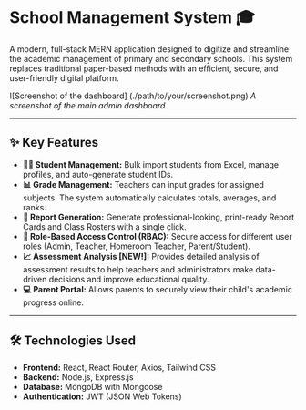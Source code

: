 # School Management System 🎓

A modern, full-stack MERN application designed to digitize and streamline the academic management of primary and secondary schools. This system replaces traditional paper-based methods with an efficient, secure, and user-friendly digital platform.

![Screenshot of the dashboard] (./path/to/your/screenshot.png) 
_A screenshot of the main admin dashboard._

---

## ✨ Key Features

*   **👨‍🎓 Student Management:** Bulk import students from Excel, manage profiles, and auto-generate student IDs.
*   **📊 Grade Management:** Teachers can input grades for assigned subjects. The system automatically calculates totals, averages, and ranks.
*   **📄 Report Generation:** Generate professional-looking, print-ready Report Cards and Class Rosters with a single click.
*   **🔐 Role-Based Access Control (RBAC):** Secure access for different user roles (Admin, Teacher, Homeroom Teacher, Parent/Student).
*   **📈 Assessment Analysis [NEW!]:** Provides detailed analysis of assessment results to help teachers and administrators make data-driven decisions and improve educational quality.
*   **💻 Parent Portal:** Allows parents to securely view their child's academic progress online.

---

## 🛠️ Technologies Used

*   **Frontend:** React, React Router, Axios, Tailwind CSS
*   **Backend:** Node.js, Express.js
*   **Database:** MongoDB with Mongoose
*   **Authentication:** JWT (JSON Web Tokens)
